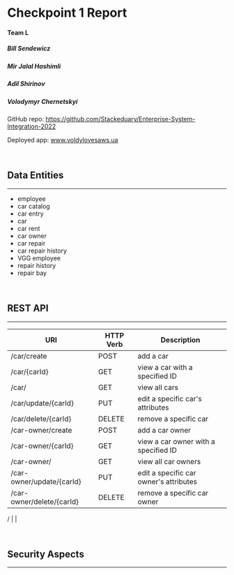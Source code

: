 # Checkpoint 1 Report

#### Team L

##### Bill Sendewicz
##### Mir Jalal Hashimli
##### Adil Shirinov
##### Volodymyr Chernetskyi

GitHub repo: https://github.com/Stackeduary/Enterprise-System-Integration-2022

Deployed app: www.voldylovesaws.ua

<br>

## Data Entities
<hr>

- employee
- car catalog
- car entry
- car
- car rent
- car owner
- car repair
- car repair history
- VGG employee
- repair history
- repair bay

<br>

## REST API
<hr>

URI | HTTP Verb | Description
---|---|---
 /car/create | POST | add a car
 /car/{carId} | GET | view a car with a specified ID
 /car/ | GET | view all cars
 /car/update/{carId} | PUT | edit a specific car's attributes
 /car/delete/{carId} | DELETE | remove a specific car
 /car-owner/create | POST | add a car owner
 /car-owner/{carId} | GET | view a car owner with a specified ID
 /car-owner/ | GET | view all car owners
 /car-owner/update/{carId} | PUT | edit a specific car owner's attributes
 /car-owner/delete/{carId} | DELETE | remove a specific car owner
 
 / |  |  

<br>

## Security Aspects
<hr>